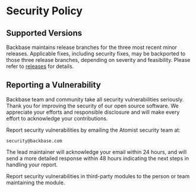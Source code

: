 # Security Policy

## Supported Versions

Backbase maintains release branches for the three most recent minor releases. 
Applicable fixes, including security fixes, may be backported to those three release branches, depending on severity and feasibility. 
Please refer to [releases](/releases) for details.

## Reporting a Vulnerability

Backbase team and community take all security vulnerabilities
seriously. Thank you for improving the security of our open source 
software. We appreciate your efforts and responsible disclosure and will
make every effort to acknowledge your contributions.

Report security vulnerabilities by emailing the Atomist security team at:
    
    security@backbase.com

The lead maintainer will acknowledge your email within 24 hours, and will
send a more detailed response within 48 hours indicating the next steps in 
handling your report.

Report security vulnerabilities in third-party modules to the person or 
team maintaining the module.
